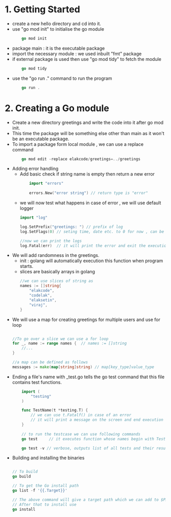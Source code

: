 # 1. Getting Started #
* create a new hello directory and cd into it.
* use "go mod init" to initialise the go module 
    ```go
        go mod init
    ```
* package main : it is the executable package
* import the necessary module : we used inbuilt "fmt" package 
* if external package is used then use "go mod tidy" to fetch the module 
    ```go
        go mod tidy 
    ```
* use the "go run ." command to run the program
    ```go
        go run .
    ```

# 2. Creating a Go module #
* Create a new directory greetings and write the code into it after go mod init.
* This time the package will be something else other than main as it won't be an executable package.
* To import a package form local module , we can use a replace command 
    ```go
        go mod edit -replace elakcode/greetings=../greetings 
    ``` 
* Adding error handling
    * Add basic check if string name is empty then return a new error 
        ```go
            import "errors"
            
            errors.New("error string") // return type is "error"
        ```
    * we will now test what happens in case of error , we will use default logger
        ```go
        import "log"

        log.SetPrefix("greetings: ") // prefix of log
        log.SetFlags(0) // seting time, date etc. to 0 for now , can be changed

        //now we can print the logs 
        log.Fatal(err)  // it will print the error and exit the execution
        ```
* We will add randomness in the greetings.
    * init : golang will automatically execution this function when program starts.
    * slices are basically arrays in golang 
        ```go
        //we can use slices of string as 
        names := []string{
            "elakcode",
            "codelak",
            "elaksetin",
            "viraj",
        }
        ```
* We will use a map for creating greetings for multiple users and use for loop
    ```go

    //To go over a slice we can use a for loop 
    for _, name := range names {  // names := []string
        //...
    }

    //a map can be defined as follows
    messages := make(map[string]string) // map[key_type]value_type
    ```
* Ending a file's name with _test.go tells the go test command that this file contains test functions.
    ```go
        import (
            "testing"
        )

        func TestName(t *testing.T) {
            // we can use t.Fatalf() in case of an error 
            // it will print a message on the screen and end execution
        }
        
        // to run the testcase we can use following commands
        go test     // it executes function whose names begin with Test in test file

        go test -v // verbose, outputs list of all tests and their results. 
    ```
* Building and installing the binaries
    ```go

    // To build
    go build

    // To get the Go install path 
    go list -f '{{.Target}}'

    // The above command will give a target path which we can add to $PATH env variable
    // After that to install use 
    go install 
    ``` 
